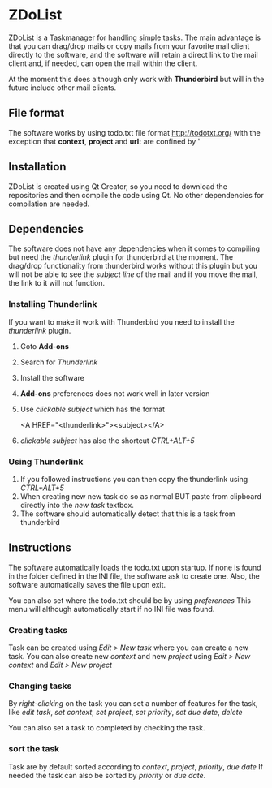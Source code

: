 # ZDoList

ZDoList is a Taskmanager for handling simple tasks.
The main advantage is that you can drag/drop mails or copy mails from your favorite mail client directly to the software, and the software will retain a direct link to the mail client and, if needed, can open the mail within the client.

At the moment this does although only work with **Thunderbird** but will in the future include other
mail clients.

## File format

The software works by using todo.txt file format http://todotxt.org/
with the exception that **context**, **project** and **url:** are confined by '

## Installation

ZDoList is created using Qt Creator, so you need to download the repositories
and then compile the code using Qt. No other dependencies for compilation are needed.

## Dependencies

The software does not have any dependencies when it comes to compiling but need the *thunderlink* plugin for thunderbird at the moment. The drag/drop functionality from thunderbird works without this plugin but you will not be able to see the *subject line* of the mail and if you move the mail, the link to it will not function.

### Installing Thunderlink

If you want to make it work with Thunderbird you need to install
the *thunderlink* plugin.

1. Goto **Add-ons**
1. Search for *Thunderlink*
1. Install the software
1. **Add-ons** preferences does not work well in later version
1. Use *clickable subject* which has the format

   \<A HREF="\<thunderlink\>">\<subject\>\</A\>
1. *clickable subject* has also the shortcut *CTRL+ALT+5*

### Using Thunderlink

1. If you followed instructions you can then copy the thunderlink
   using *CTRL+ALT+5*
1. When creating new new task do so as normal BUT paste from clipboard directly into the *new task* textbox.
1. The software should automatically detect that this is a task from thunderbird

## Instructions

The software automatically loads the todo.txt upon startup. If none is found in the folder defined
in the INI file, the software ask to create one.
Also, the software automatically saves the file upon exit.

You can also set where the todo.txt should be by using *preferences*
This menu will although automatically start if no INI file was found.

### Creating tasks

Task can be created using *Edit > New task* where you can create a new task. You can also create
new *context* and new *project* using *Edit > New context*  and *Edit > New project*

### Changing tasks

By *right-clicking*  on the task you can set a number of features for the task, like *edit task*, *set context*, *set project*, *set priority*, *set due date*, *delete*

You can also set a task to completed by checking the task.

### sort the task

Task are by default sorted according to *context*, *project*, *priority*, *due date*
If needed the task can also be sorted by *priority* or *due date*.
